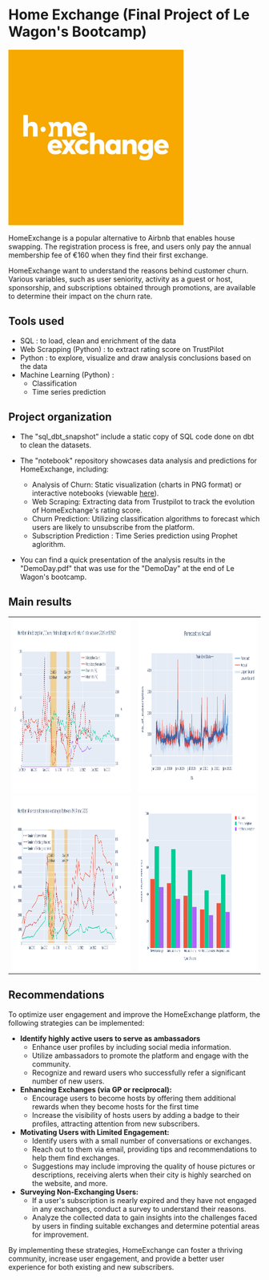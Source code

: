 
# Home Exchange (Final Project of Le Wagon's Bootcamp)


<img  width="350" height="350" src="plot/homeexchange_slack.jpg">

HomeExchange is a popular alternative to Airbnb that enables house swapping. The registration process is free, and users only pay the annual membership fee of €160 when they find their first exchange.

HomeExchange want to understand the reasons behind customer churn. Various variables, such as user seniority, activity as a guest or host, sponsorship, and subscriptions obtained through promotions, are available to determine their impact on the churn rate.


## Tools used 

  - SQL : to load, clean and enrichment of the data
  - Web Scrapping (Python) : to extract rating score on TrustPilot
  - Python : to explore, visualize and draw analysis conclusions based on the data
  - Machine Learning (Python) :
      - Classification
      - Time series prediction


## Project organization 


 - The "sql_dbt_snapshot" include a static copy of SQL code done on dbt to clean the datasets. 
 - The "notebook" repository showcases data analysis and predictions for HomeExchange, including:
     - Analysis of Churn: Static visualization (charts in PNG format) or interactive notebooks (viewable [here](https://nbviewer.org/github/ctherreau/HomeExchange/blob/main/notebook/AnalysisChurn_interactive.ipynb)).
     - Web Scraping: Extracting data from Trustpilot to track the evolution of HomeExchange's rating score.
     - Churn Prediction: Utilizing classification algorithms to forecast which users are likely to unsubscribe from the platform.
     - Subscription Prediction : Time Series prediction using Prophet aglorithm. 

 - You can find a quick presentation of the analysis results in the "DemoDay.pdf" that was use for the "DemoDay" at the end of Le Wagon's bootcamp. 

## Main results 

<table>
  <tr>
    <td> <img align='left' width="550" height="350" src="plot/subscription_plot.png">  </td>
    <td> <img align='left' width="550" height="350" src="notebook/subscription_forecast.png">  </td>
  </tr> 
  <tr>
    <td><img align='left' width="550" height="350" src="plot/exchange_plot.png">  </td>
    <td><img align='left' width="550" height="350" src="plot/users_type_plot.png"> </td>
   </tr> 
</table>


## Recommendations


To optimize user engagement and improve the HomeExchange platform, the following strategies can be implemented:

   - **Identify highly active users to serve as ambassadors**
       - Enhance user profiles by including social media information.
       - Utilize ambassadors to promote the platform and engage with the community.
       - Recognize and reward users who successfully refer a significant number of new users.
   - **Enhancing Exchanges (via GP or reciprocal):**
     - Encourage users to become hosts by offering them additional rewards when they become hosts for the first time
     - Increase the visibility of hosts users by adding a badge to their profiles, attracting attention from new subscribers.
   - **Motivating Users with Limited Engagement:**
       - Identify users with a small number of conversations or exchanges.
       - Reach out to them via email, providing tips and recommendations to help them find exchanges.
       - Suggestions may include improving the quality of house pictures or descriptions, receiving alerts when their city is highly searched on the website, and more.
   - **Surveying Non-Exchanging Users:**
       - If a user's subscription is nearly expired and they have not engaged in any exchanges, conduct a survey to understand their reasons.
       - Analyze the collected data to gain insights into the challenges faced by users in finding suitable exchanges and determine potential areas for improvement.


By implementing these strategies, HomeExchange can foster a thriving community, increase user engagement, and provide a better user experience for both existing and new subscribers.


